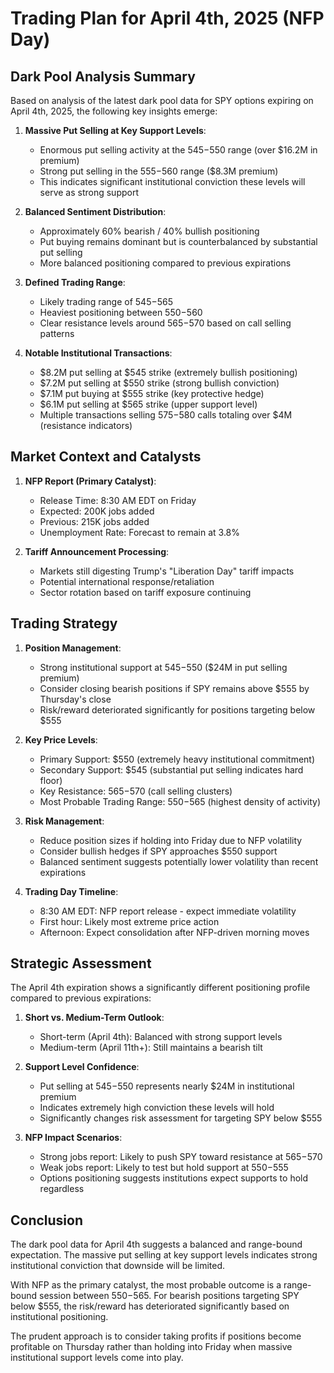 # Trading Plan for April 4th, 2025 (NFP Day)

## Dark Pool Analysis Summary

Based on analysis of the latest dark pool data for SPY options expiring on April 4th, 2025, the following key insights emerge:

1. **Massive Put Selling at Key Support Levels**: 
   - Enormous put selling activity at the $545-$550 range (over $16.2M in premium)
   - Strong put selling in the $555-$560 range ($8.3M premium)
   - This indicates significant institutional conviction these levels will serve as strong support

2. **Balanced Sentiment Distribution**:
   - Approximately 60% bearish / 40% bullish positioning
   - Put buying remains dominant but is counterbalanced by substantial put selling
   - More balanced positioning compared to previous expirations

3. **Defined Trading Range**: 
   - Likely trading range of $545-$565
   - Heaviest positioning between $550-$560
   - Clear resistance levels around $565-$570 based on call selling patterns

4. **Notable Institutional Transactions**:
   - $8.2M put selling at $545 strike (extremely bullish positioning)
   - $7.2M put selling at $550 strike (strong bullish conviction)
   - $7.1M put buying at $555 strike (key protective hedge)
   - $6.1M put selling at $565 strike (upper support level)
   - Multiple transactions selling $575-$580 calls totaling over $4M (resistance indicators)

## Market Context and Catalysts

1. **NFP Report (Primary Catalyst)**:
   - Release Time: 8:30 AM EDT on Friday
   - Expected: 200K jobs added
   - Previous: 215K jobs added
   - Unemployment Rate: Forecast to remain at 3.8%

2. **Tariff Announcement Processing**:
   - Markets still digesting Trump's "Liberation Day" tariff impacts
   - Potential international response/retaliation
   - Sector rotation based on tariff exposure continuing

## Trading Strategy

1. **Position Management**:
   - Strong institutional support at $545-$550 ($24M in put selling premium)
   - Consider closing bearish positions if SPY remains above $555 by Thursday's close
   - Risk/reward deteriorated significantly for positions targeting below $555

2. **Key Price Levels**:
   - Primary Support: $550 (extremely heavy institutional commitment)
   - Secondary Support: $545 (substantial put selling indicates hard floor)
   - Key Resistance: $565-$570 (call selling clusters)
   - Most Probable Trading Range: $550-$565 (highest density of activity)

3. **Risk Management**:
   - Reduce position sizes if holding into Friday due to NFP volatility
   - Consider bullish hedges if SPY approaches $550 support
   - Balanced sentiment suggests potentially lower volatility than recent expirations

4. **Trading Day Timeline**:
   - 8:30 AM EDT: NFP report release - expect immediate volatility
   - First hour: Likely most extreme price action
   - Afternoon: Expect consolidation after NFP-driven morning moves

## Strategic Assessment

The April 4th expiration shows a significantly different positioning profile compared to previous expirations:

1. **Short vs. Medium-Term Outlook**: 
   - Short-term (April 4th): Balanced with strong support levels
   - Medium-term (April 11th+): Still maintains a bearish tilt

2. **Support Level Confidence**:
   - Put selling at $545-$550 represents nearly $24M in institutional premium
   - Indicates extremely high conviction these levels will hold
   - Significantly changes risk assessment for targeting SPY below $555

3. **NFP Impact Scenarios**:
   - Strong jobs report: Likely to push SPY toward resistance at $565-$570
   - Weak jobs report: Likely to test but hold support at $550-$555
   - Options positioning suggests institutions expect supports to hold regardless

## Conclusion

The dark pool data for April 4th suggests a balanced and range-bound expectation. The massive put selling at key support levels indicates strong institutional conviction that downside will be limited.

With NFP as the primary catalyst, the most probable outcome is a range-bound session between $550-$565. For bearish positions targeting SPY below $555, the risk/reward has deteriorated significantly based on institutional positioning.

The prudent approach is to consider taking profits if positions become profitable on Thursday rather than holding into Friday when massive institutional support levels come into play.
